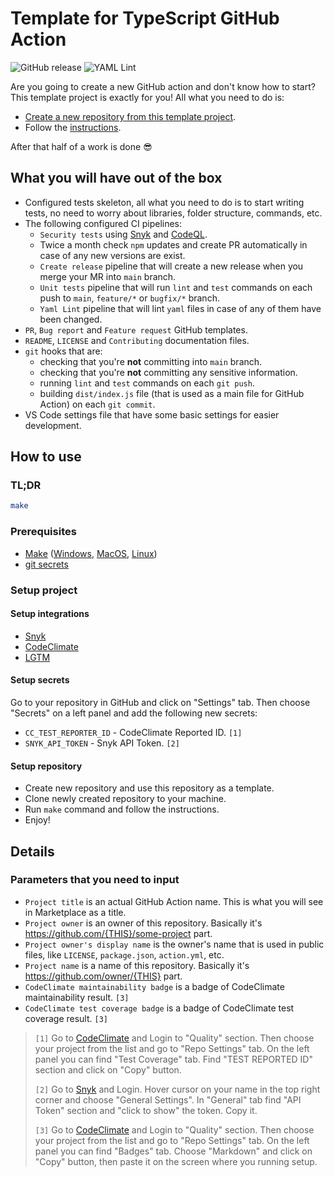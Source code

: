 # Template for TypeScript GitHub Action

![GitHub release](https://img.shields.io/github/v/release/fabasoad/typescript-action?include_prereleases) ![YAML Lint](https://github.com/fabasoad/typescript-action/workflows/YAML%20Lint/badge.svg)

Are you going to create a new GitHub action and don't know how to start? This template project is exactly for you! All what you need to do is:

- [Create a new repository from this template project](https://docs.github.com/en/github/creating-cloning-and-archiving-repositories/creating-a-repository-from-a-template).
- Follow the [instructions](#how-to-use).

After that half of a work is done :sunglasses:

## What you will have out of the box

- Configured tests skeleton, all what you need to do is to start writing tests, no need to worry about libraries, folder structure, commands, etc.
- The following configured CI pipelines:
  - `Security tests` using [Snyk](https://snyk.io) and [CodeQL](https://github.com/github/codeql-action).
  - Twice a month check `npm` updates and create PR automatically in case of any new versions are exist.
  - `Create release` pipeline that will create a new release when you merge your MR into `main` branch.
  - `Unit tests` pipeline that will run `lint` and `test` commands on each push to `main`, `feature/*` or `bugfix/*` branch.
  - `Yaml Lint` pipeline that will lint `yaml` files in case of any of them have been changed.
- `PR`, `Bug report` and `Feature request` GitHub templates.
- `README`, `LICENSE` and `Contributing` documentation files.
- `git` hooks that are:
  - checking that you're **not** committing into `main` branch.
  - checking that you're **not** committing any sensitive information.
  - running `lint` and `test` commands on each `git push`.
  - building `dist/index.js` file (that is used as a main file for GitHub Action) on each `git commit`.
- VS Code settings file that have some basic settings for easier development.

## How to use

### TL;DR

```bash
make
```

### Prerequisites

- [Make](https://www.gnu.org/software/make/manual/make.html) ([Windows](http://gnuwin32.sourceforge.net/packages/make.htm), [MacOS](https://formulae.brew.sh/formula/make), [Linux](https://askubuntu.com/a/272020))
- [git secrets](https://github.com/awslabs/git-secrets)

### Setup project

#### Setup integrations

- [Snyk](https://snyk.io)
- [CodeClimate](https://codeclimate.com)
- [LGTM](https://lgtm.com/)

#### Setup secrets

Go to your repository in GitHub and click on "Settings" tab. Then choose "Secrets" on a left panel and add the following new secrets:

- `CC_TEST_REPORTER_ID` - CodeClimate Reported ID. `[1]`
- `SNYK_API_TOKEN` - Snyk API Token. `[2]`

#### Setup repository

- Create new repository and use this repository as a template.
- Clone newly created repository to your machine.
- Run `make` command and follow the instructions.
- Enjoy!

## Details

### Parameters that you need to input

- `Project title` is an actual GitHub Action name. This is what you will see in Marketplace as a title.
- `Project owner` is an owner of this repository. Basically it's <https://github.com/{THIS}/some-project> part.
- `Project owner's display name` is the owner's name that is used in public files, like `LICENSE`, `package.json`, `action.yml`, etc.
- `Project name` is a name of this repository. Basically it's <https://github.com/owner/{THIS}> part.
- `CodeClimate maintainability badge` is a badge of CodeClimate maintainability result. `[3]`
- `CodeClimate test coverage badge` is a badge of CodeClimate test coverage result. `[3]`

> `[1]` Go to [CodeClimate](https://codeclimate.com/) and Login to "Quality" section. Then choose your project from the list and go to "Repo Settings" tab. On the left panel you can find "Test Coverage" tab. Find "TEST REPORTED ID" section and click on "Copy" button.
>
> `[2]` Go to [Snyk](https://snyk.io/) and Login. Hover cursor on your name in the top right corner and choose "General Settings". In "General" tab find "API Token" section and "click to show" the token. Copy it.
>
> `[3]` Go to [CodeClimate](https://codeclimate.com/) and Login to "Quality" section. Then choose your project from the list and go to "Repo Settings" tab. On the left panel you can find "Badges" tab. Choose "Markdown" and click on "Copy" button, then paste it on the screen where you running setup.
